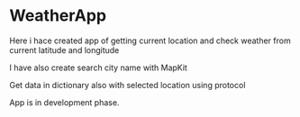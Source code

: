 # WeatherApp

Here i hace created app of getting current location and check weather from current latitude and longitude

I have also create search city name with MapKit

Get data in dictionary also with selected location using protocol

App is in development phase.
 
